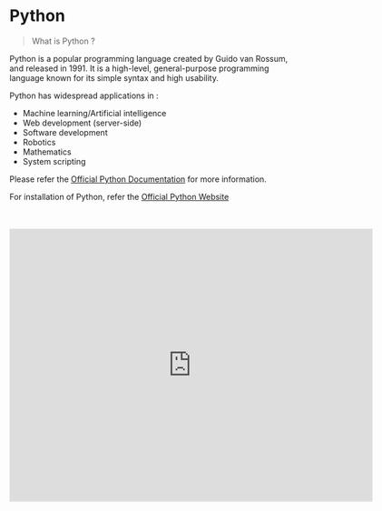 # Python

> What is Python ?

Python is a popular programming language created by Guido van Rossum, and released in 1991.
It is a high-level, general-purpose programming language known for its simple syntax and high usability.

Python has widespread applications in :

- Machine learning/Artificial intelligence
- Web development (server-side)
- Software development
- Robotics
- Mathematics
- System scripting


Please refer the [Official Python Documentation](https://www.python.org/doc/) for more information.

For installation of Python, refer the [Official Python Website](https://www.python.org/downloads/)


<br>
<br>

<iframe
    width="640"
    height="480"
    src="https://www.esparkinfo.com/wp-content/uploads/2020/10/Analyzing-The-Reasons-Why-Python-Programming-Language.jpg"
    frameborder="0"
    allow="autoplay; encrypted-media"
    allowfullscreen

</iframe>